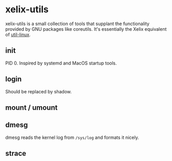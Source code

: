 # xelix-utils

xelix-utils is a small collection of tools that supplant the functionality provided by GNU packages like coreutils. It's essentially the Xelix equivalent of [util-linux](https://en.wikipedia.org/wiki/Util-linux).

## init

PID 0. Inspired by systemd and MacOS startup tools.

## login

Should be replaced by shadow.

## mount / umount

## dmesg

dmesg reads the kernel log from `/sys/log` and formats it nicely.

## strace
